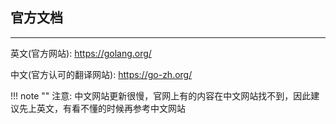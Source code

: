 ## **官方文档**

---

英文(官方网站): https://golang.org/

中文(官方认可的翻译网站): https://go-zh.org/

!!! note ""
	注意: 中文网站更新很慢，官网上有的内容在中文网站找不到，因此建议先上英文，有看不懂的时候再参考中文网站
